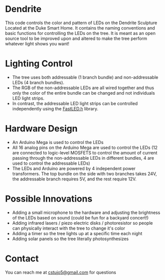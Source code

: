 # Dendrite

This code controls the color and pattern of LEDs on the Dendrite Sculpture Located at the Duke Smart Home. It contains the naming conventions and basic functions for controlling the LEDs on the tree. It is meant as an open source tool to be improved upon and altered to make the tree perform whatever light shows you want!

# Lighting Control
- The tree uses both addressable (1 branch bundle) and non-addressable LEDs (4 branch bundles).
- The RGB of the non-addressable LEDs are all wired together and thus only the color of the entire bundle can be changed and not individuals LED light strips.
- In contrast, the addressable LED light strips can be controlled independently using the [FastLED.h](https://github.com/FastLED/FastLED) library.

# Hardware Design
- An Arduino Mega is used to control the LEDs
- All 16 analog pins on the Arduino Mega are used to control the LEDs (12 are connected to logic-level MOSFETS to control the amount of current passing through the non-addressable LEDs in different bundles, 4 are used to control the addressable LEDs)
- The LEDs and Arduino are powered by 4 independent power transformers. The top bundle on the side with two branches takes 24V, the addressable branch requires 5V, and the rest require 12V.

# Possible Innovations
- Adding a small microphone to the hardware and adjusting the brightness of the LEDs based on sound (could be fun for a backyard concert!)
- Adding infrared lasers / piezo electric disks / photoresistor so people can physically interact with the tree to change it's color
- Adding a timer so the tree lights up at a specific time each night
- Adding solar panels so the tree literally photosynthesizes

# Contact
You can reach me at cstujo5@gmail.com for questions
